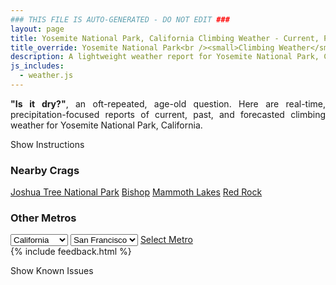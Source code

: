 ```yaml
---
### THIS FILE IS AUTO-GENERATED - DO NOT EDIT ###
layout: page
title: Yosemite National Park, California Climbing Weather - Current, Past, and Forecasted Report
title_override: Yosemite National Park<br /><small>Climbing Weather</small>
description: A lightweight weather report for Yosemite National Park, California. Optimized for slow internet connections.
js_includes:
  - weather.js
---
```


<section class="measure center lh-copy f5-ns f6 ph2 mv4" style="text-align: justify;">
<strong>"Is it dry?"</strong>, an oft-repeated, age-old question. Here are real-time,
precipitation-focused reports of current, past, and forecasted climbing weather for Yosemite National Park, California.
</section>

<p id="settings-toggle" class="mw5 b center tc hover-light-red black-70 pointer">Show Instructions</p>
<section id="settings" class="overflow-hidden" style="display:none;">
    <div class="mv2 ph2 center">
        <div class="fn f6 tc pv2">
            <p class="measure lh-copy center"><strong>Show/hide hourly forecasts</strong> by clicking the desired day.</p>
            <hr class="mw5 p0 mv2 o-60 b0 bt b--light-red light-red bg-light-red">
            <p class="measure lh-copy center"><strong>Current and Past conditions</strong> are measured by the nearest weather station. <strong>Forecast conditions</strong> are calculated and polled separately.</p>
            <hr class="mw5 p0 mv2 o-60 b0 bt b--light-red light-red bg-light-red">
            <p class="measure lh-copy center"><strong>Having issues?</strong> Try <a id="clear-cache" class="no-underline relative fancy-link light-red hover-light-red" href="#">clearing the local cache</a>.</p>
            <hr class="mw5 p0 mv2 o-60 b0 bt b--light-red light-red bg-light-red">
            <p class="measure lh-copy center">Weather data sourced from <a class="no-underline fancy-link relative light-red" target="_blank" href="https://www.weather.gov/documentation/services-web-api">weather.gov</a>.</p>
        </div>
    </div>
</section>
<section id="weather" data-crag="yosemite-national-park-california" class="mv4-ns mv3 ph2 center"></section>
<section id="nearby" class="tc lh-copy">
  <h3>Nearby Crags</h3>
<a class="nowrap no-underline fancy-link relative light-red mh3" href="/crags/joshua-tree-national-park-california-weather.html">Joshua Tree National Park</a>
<a class="nowrap no-underline fancy-link relative light-red mh3" href="/crags/bishop-california-weather.html">Bishop</a>
<a class="nowrap no-underline fancy-link relative light-red mh3" href="/crags/mammoth-lakes-california-weather.html">Mammoth Lakes</a>
<a class="nowrap no-underline fancy-link relative light-red mh3" href="/crags/red-rock-nevada-weather.html">Red Rock</a>
</section>
<section id="nearby" class="tc lh-copy">
  <h3>Other Metros</h3>
  <select class="ma1 bg-near-white pa2" id="stateSel">
    <option value="Texas">Texas</option>
    <option value="Washington">Washington</option>
    <option value="Colorado">Colorado</option>
    <option value="Tennessee">Tennessee</option>
    <option value="Utah">Utah</option>
    <option value="California" selected>California</option>
  </select>
  <select class="ma1 bg-near-white pa2" id="citySel">
    <option value="San Francisco" selected>San Francisco</option>
    <option value="Los Angeles">Los Angeles</option>
  </select>
  <a id="selectMetro" class="f6 link dim ph3 pv2 ma1 dib white bg-light-red" href="/crags/san-francisco-california-weather.html">Select Metro</a>
  <script>
    var states = [];
    states["Texas"] = "Austin"
    states["Washington"] = "Seattle"
    states["Colorado"] = "Denver"
    states["Tennessee"] = "Nashville"
    states["Utah"] = "Salt Lake City"
    states["California"] = "San Francisco|Los Angeles"
  </script>
</section>
{% include feedback.html %}
<p id="issues-toggle" class="mw5 b center tc hover-light-red black-70 pointer">Show Known Issues</p>
<section id="issues" class="overflow-hidden tc f6">
</section>

<script>
  var weekly_HNX_66_143 = {"updated":"2022-08-04T07:57:21+00:00","units":"us","forecastGenerator":"BaselineForecastGenerator","generatedAt":"2022-08-04T08:42:38+00:00","updateTime":"2022-08-04T07:57:21+00:00","validTimes":"2022-08-04T01:00:00+00:00/P7D","elevation":{"unitCode":"wmoUnit:m","value":2167.128},"periods":[{"number":1,"name":"Overnight","startTime":"2022-08-04T01:00:00-07:00","endTime":"2022-08-04T06:00:00-07:00","isDaytime":false,"temperature":61,"temperatureUnit":"F","temperatureTrend":null,"windSpeed":"0 mph","windDirection":"NE","icon":"https://api.weather.gov/icons/land/night/sct?size=medium","shortForecast":"Partly Cloudy","detailedForecast":"Partly cloudy, with a low around 61. Northeast wind around 0 mph."},{"number":2,"name":"Thursday","startTime":"2022-08-04T06:00:00-07:00","endTime":"2022-08-04T18:00:00-07:00","isDaytime":true,"temperature":77,"temperatureUnit":"F","temperatureTrend":"falling","windSpeed":"0 to 5 mph","windDirection":"S","icon":"https://api.weather.gov/icons/land/day/tsra_hi,40?size=medium","shortForecast":"Chance Showers And Thunderstorms","detailedForecast":"A chance of rain showers before 11am, then a chance of showers and thunderstorms between 11am and 5pm, then a chance of showers and thunderstorms. Partly sunny. High near 77, with temperatures falling to around 74 in the afternoon. South wind 0 to 5 mph. Chance of precipitation is 40%. New rainfall amounts less than a tenth of an inch possible."},{"number":3,"name":"Thursday Night","startTime":"2022-08-04T18:00:00-07:00","endTime":"2022-08-05T06:00:00-07:00","isDaytime":false,"temperature":60,"temperatureUnit":"F","temperatureTrend":null,"windSpeed":"0 to 5 mph","windDirection":"NNE","icon":"https://api.weather.gov/icons/land/night/tsra_hi,30/tsra_hi,20?size=medium","shortForecast":"Chance Showers And Thunderstorms then Slight Chance Showers And Thunderstorms","detailedForecast":"A chance of showers and thunderstorms before 11pm, then a slight chance of showers and thunderstorms between 11pm and 5am, then a slight chance of rain. Mostly cloudy, with a low around 60. North northeast wind 0 to 5 mph. Chance of precipitation is 30%. New rainfall amounts less than a tenth of an inch possible."},{"number":4,"name":"Friday","startTime":"2022-08-05T06:00:00-07:00","endTime":"2022-08-05T18:00:00-07:00","isDaytime":true,"temperature":73,"temperatureUnit":"F","temperatureTrend":null,"windSpeed":"0 to 5 mph","windDirection":"SSW","icon":"https://api.weather.gov/icons/land/day/tsra_hi,40?size=medium","shortForecast":"Chance Showers And Thunderstorms","detailedForecast":"A slight chance of rain before 11am, then a chance of showers and thunderstorms. Partly sunny, with a high near 73. South southwest wind 0 to 5 mph. Chance of precipitation is 40%. New rainfall amounts between a tenth and quarter of an inch possible."},{"number":5,"name":"Friday Night","startTime":"2022-08-05T18:00:00-07:00","endTime":"2022-08-06T06:00:00-07:00","isDaytime":false,"temperature":57,"temperatureUnit":"F","temperatureTrend":null,"windSpeed":"0 to 5 mph","windDirection":"WSW","icon":"https://api.weather.gov/icons/land/night/tsra_hi,20/few?size=medium","shortForecast":"Slight Chance Showers And Thunderstorms then Mostly Clear","detailedForecast":"A slight chance of showers and thunderstorms before 11pm. Mostly clear, with a low around 57. West southwest wind 0 to 5 mph. Chance of precipitation is 20%."},{"number":6,"name":"Saturday","startTime":"2022-08-06T06:00:00-07:00","endTime":"2022-08-06T18:00:00-07:00","isDaytime":true,"temperature":75,"temperatureUnit":"F","temperatureTrend":null,"windSpeed":"0 to 5 mph","windDirection":"SSW","icon":"https://api.weather.gov/icons/land/day/rain,20?size=medium","shortForecast":"Slight Chance Light Rain","detailedForecast":"A slight chance of rain between 11am and 5pm. Sunny, with a high near 75. South southwest wind 0 to 5 mph. Chance of precipitation is 20%."},{"number":7,"name":"Saturday Night","startTime":"2022-08-06T18:00:00-07:00","endTime":"2022-08-07T06:00:00-07:00","isDaytime":false,"temperature":59,"temperatureUnit":"F","temperatureTrend":null,"windSpeed":"0 to 5 mph","windDirection":"N","icon":"https://api.weather.gov/icons/land/night/few?size=medium","shortForecast":"Mostly Clear","detailedForecast":"Mostly clear, with a low around 59. North wind 0 to 5 mph."},{"number":8,"name":"Sunday","startTime":"2022-08-07T06:00:00-07:00","endTime":"2022-08-07T18:00:00-07:00","isDaytime":true,"temperature":78,"temperatureUnit":"F","temperatureTrend":null,"windSpeed":"0 to 5 mph","windDirection":"S","icon":"https://api.weather.gov/icons/land/day/few?size=medium","shortForecast":"Sunny","detailedForecast":"Sunny, with a high near 78. South wind 0 to 5 mph, with gusts as high as 20 mph."},{"number":9,"name":"Sunday Night","startTime":"2022-08-07T18:00:00-07:00","endTime":"2022-08-08T06:00:00-07:00","isDaytime":false,"temperature":59,"temperatureUnit":"F","temperatureTrend":null,"windSpeed":"0 to 5 mph","windDirection":"WSW","icon":"https://api.weather.gov/icons/land/night/sct?size=medium","shortForecast":"Partly Cloudy","detailedForecast":"Partly cloudy, with a low around 59. West southwest wind 0 to 5 mph."},{"number":10,"name":"Monday","startTime":"2022-08-08T06:00:00-07:00","endTime":"2022-08-08T18:00:00-07:00","isDaytime":true,"temperature":76,"temperatureUnit":"F","temperatureTrend":null,"windSpeed":"0 to 5 mph","windDirection":"SW","icon":"https://api.weather.gov/icons/land/day/rain,20?size=medium","shortForecast":"Slight Chance Light Rain","detailedForecast":"A slight chance of rain between 11am and 5pm. Mostly sunny, with a high near 76. Southwest wind 0 to 5 mph. Chance of precipitation is 20%."},{"number":11,"name":"Monday Night","startTime":"2022-08-08T18:00:00-07:00","endTime":"2022-08-09T06:00:00-07:00","isDaytime":false,"temperature":59,"temperatureUnit":"F","temperatureTrend":null,"windSpeed":"0 to 5 mph","windDirection":"E","icon":"https://api.weather.gov/icons/land/night/sct?size=medium","shortForecast":"Partly Cloudy","detailedForecast":"Partly cloudy, with a low around 59. East wind 0 to 5 mph."},{"number":12,"name":"Tuesday","startTime":"2022-08-09T06:00:00-07:00","endTime":"2022-08-09T18:00:00-07:00","isDaytime":true,"temperature":75,"temperatureUnit":"F","temperatureTrend":null,"windSpeed":"0 to 5 mph","windDirection":"SW","icon":"https://api.weather.gov/icons/land/day/rain,20?size=medium","shortForecast":"Slight Chance Light Rain","detailedForecast":"A slight chance of rain between 11am and 5pm. Mostly sunny, with a high near 75. Southwest wind 0 to 5 mph. Chance of precipitation is 20%. New rainfall amounts less than a tenth of an inch possible."},{"number":13,"name":"Tuesday Night","startTime":"2022-08-09T18:00:00-07:00","endTime":"2022-08-10T06:00:00-07:00","isDaytime":false,"temperature":58,"temperatureUnit":"F","temperatureTrend":null,"windSpeed":"0 to 5 mph","windDirection":"WSW","icon":"https://api.weather.gov/icons/land/night/sct?size=medium","shortForecast":"Partly Cloudy","detailedForecast":"Partly cloudy, with a low around 58. West southwest wind 0 to 5 mph."},{"number":14,"name":"Wednesday","startTime":"2022-08-10T06:00:00-07:00","endTime":"2022-08-10T18:00:00-07:00","isDaytime":true,"temperature":75,"temperatureUnit":"F","temperatureTrend":null,"windSpeed":"0 to 10 mph","windDirection":"SSW","icon":"https://api.weather.gov/icons/land/day/rain,20?size=medium","shortForecast":"Slight Chance Light Rain","detailedForecast":"A slight chance of rain between 11am and 5pm. Mostly sunny, with a high near 75. South southwest wind 0 to 10 mph, with gusts as high as 20 mph. Chance of precipitation is 20%."}]}
  var hourly_HNX_66_143 = {"correlationId":"13e229c","title":"Unexpected Problem","type":"https://api.weather.gov/problems/UnexpectedProblem","status":500,"detail":"An unexpected problem has occurred.","instance":"https://api.weather.gov/requests/13e229c"}
  var crags_config = [
  {
    "name": "Yosemite National Park",
    "note": "Glacial granite.",
    "mountainProject": "https://www.mountainproject.com/area/105833381/yosemite-national-park",
    "station": "AHIC1",
    "office": "HNX/66,143",
    "coordinates": [
      -119.604,
      37.741
    ]
  }
]</script>
